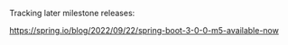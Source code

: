 
Tracking later milestone releases:

https://spring.io/blog/2022/09/22/spring-boot-3-0-0-m5-available-now
